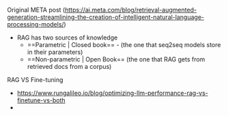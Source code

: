 Original META post (https://ai.meta.com/blog/retrieval-augmented-generation-streamlining-the-creation-of-intelligent-natural-language-processing-models/)
- RAG has two sources of knowledge
	- ==Parametric | Closed book== - (the one that seq2seq models store in their parameters)
	- ==Non-parametric | Open Book== (the one that RAG gets from retrieved docs from a corpus)

RAG VS Fine-tuning
- https://www.rungalileo.io/blog/optimizing-llm-performance-rag-vs-finetune-vs-both
- 